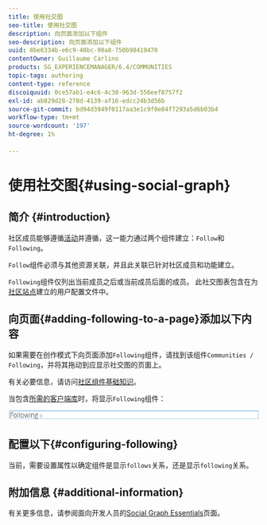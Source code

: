 ```yaml
---
title: 使用社交图
seo-title: 使用社交图
description: 向页面添加以下组件
seo-description: 向页面添加以下组件
uuid: 8be6334b-e6c9-40bc-90a8-750b98419470
contentOwner: Guillaume Carlino
products: SG_EXPERIENCEMANAGER/6.4/COMMUNITIES
topic-tags: authoring
content-type: reference
discoiquuid: 0ce57ab1-e4c6-4c38-963d-556eef8757f2
exl-id: ab829d28-278d-4139-af16-edcc24b3d56b
source-git-commit: bd94d3949f0117aa3e1c9f0e84f7293a5d6b03b4
workflow-type: tm+mt
source-wordcount: '197'
ht-degree: 1%

---
```


# 使用社交图{#using-social-graph}

## 简介 {#introduction}

社区成员能够遵循[活动](activities.md)并遵循，这一能力通过两个组件建立：`Follow`和`Following`。

`Follow`组件必须与其他资源关联，并且此关联已针对社区成员和功能建立。

`Following`组件仅列出当前成员之后或当前成员后面的成员。 此社交图表包含在为[社区站点](overview.md#communitiessites)建立的用户配置文件中。

## 向页面{#adding-following-to-a-page}添加以下内容

如果需要在创作模式下向页面添加`Following`组件，请找到该组件`Communities / Following`，并将其拖动到应显示社交图的页面上。

有关必要信息，请访问[社区组件基础知识](basics.md)。

当包含[所需的客户端库](essentials-socialgraph.md#essentials-for-client-side)时，将显示`Following`组件：

![chlimage_1-447](assets/chlimage_1-447.png)

## 配置以下{#configuring-following}

当前，需要设置属性以确定组件是显示`follows`关系，还是显示`following`关系。

## 附加信息 {#additional-information}

有关更多信息，请参阅面向开发人员的[Social Graph Essentials](essentials-socialgraph.md)页面。
